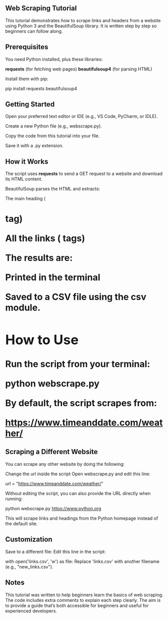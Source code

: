 ## Web Scraping Tutorial
This tutorial demonstrates how to scrape links and headers from a website using Python 3 and the BeautifulSoup library.
It is written step by step so beginners can follow along.

##  Prerequisites
You need Python installed, plus these libraries:

**requests** (for fetching web pages)
**beautifulsoup4** (for parsing HTML)

Install them with pip:

pip install requests beautifulsoup4

## Getting Started

Open your preferred text editor or IDE (e.g., VS Code, PyCharm, or IDLE).

Create a new Python file (e.g., webscrape.py).

Copy the code from this tutorial into your file.

Save it with a .py extension.

## How it Works

The script uses **requests** to send a GET request to a website and download its HTML content.

BeautifulSoup parses the HTML and extracts:

The main heading (<h1> tag)

All the links (<a> tags)

The results are:

Printed in the terminal

Saved to a CSV file using the csv module.

## How to Use

Run the script from your terminal:

**python webscrape.py**


By default, the script scrapes from:

https://www.timeanddate.com/weather/

## Scraping a Different Website

You can scrape any other website by doing the following:

Change the url inside the script
Open webscrape.py and edit this line:

url = "https://www.timeanddate.com/weather/"


Without editing the script, you can also provide the URL directly when running:

python webscrape.py https://www.python.org


This will scrape links and headings from the Python homepage instead of the default site.

## Customization

Save to a different file:
Edit this line in the script:

with open('links.csv', 'w') as file:
Replace 'links.csv' with another filename (e.g., "new_links.csv").

## Notes

This tutorial was written to help beginners learn the basics of web scraping.
The code includes extra comments to explain each step clearly.
The aim is to provide a guide that’s both accessible for beginners and useful for experienced developers.